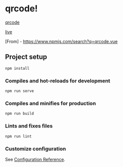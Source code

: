 # qrcode!

[qrcode](https://user-images.githubusercontent.com/40091165/190898919-b9d3b3dc-45a9-4aa4-ae94-f00e8c4b1a1e.PNG)

[live](https://qrcode-vue2.netlify.app)


[From] - https://www.npmjs.com/search?q=qrcode.vue


## Project setup
```
npm install
```

### Compiles and hot-reloads for development
```
npm run serve
```

### Compiles and minifies for production
```
npm run build
```

### Lints and fixes files
```
npm run lint
```

### Customize configuration
See [Configuration Reference](https://cli.vuejs.org/config/).
